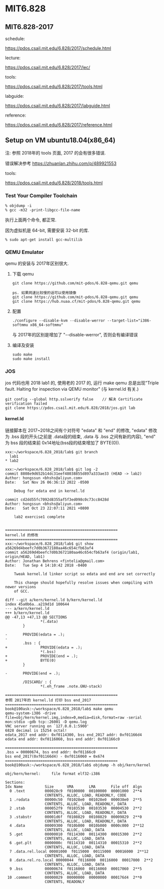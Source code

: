 # MIT6.828

## MIT6.828-2017

schedule:

https://pdos.csail.mit.edu/6.828/2017/schedule.html

lecture:

https://pdos.csail.mit.edu/6.828/2017/lec/

tools:

https://pdos.csail.mit.edu/6.828/2017/tools.html

labguide:

https://pdos.csail.mit.edu/6.828/2017/labguide.html

reference:

https://pdos.csail.mit.edu/6.828/2017/reference.html



## Setup on VM ubuntu18.04(x86_64)

注: 参照 2018年的 tools 页面, 2017 的会有很多错误.

错误解决参考 https://zhuanlan.zhihu.com/p/489921553

tools:

https://pdos.csail.mit.edu/6.828/2018/tools.html

### Test Your Compiler Toolchain

```
% objdump -i
% gcc -m32 -print-libgcc-file-name
```

执行上面两个命令, 都正常.

因为虚拟机是 64-bit, 需要安装 32-bit 的库.

```
% sudo apt-get install gcc-multilib
```

### QEMU Emulator

qemu 的安装与 2017年区别很大.

1. 下载 qemu

   ```
   git clone https://github.com/mit-pdos/6.828-qemu.git qemu
   
   ps. 如果网速比较慢的话可以使用镜像
   git clone https://github.com/mit-pdos/6.828-qemu.git qemu
   git clone https://hub.nuaa.cf/mit-pdos/6.828-qemu.git qemu
   ```

2. 配置

   ```
   ./configure --disable-kvm --disable-werror --target-list="i386-softmmu x86_64-softmmu"
   ```

   与 2017年的区别是增加了 "--disable-werror", 否则会有编译错误

3. 编译及安装

   ```
   sudo make
   sudo make install
   ```

### JOS

jos 代码也用 2018 lab1 的, 使用老的 2017 的, 运行 make qemu 总是出现"Triple fault.  Halting for inspection via QEMU monitor" (与 kernel.ld 有关.)

```
git config --global http.sslverify false	// 解决 Certificate verification failed
git clone https://pdos.csail.mit.edu/6.828/2018/jos.git lab
```

#### kernel.ld

链接脚本在 2017~2018之间有个对符号 "edata" 和 "end" 的修改, "edata" 修改为 .bss 段的开头(之前是 .data段的结束, .data 与 .bss 之间有新的内容), "end" 为 bss 段的结束前 0x14地址(bss段的结束增加了 BYTE(0)). 

```
xxx:~/workspace/6.828_2018/lab$ git branch
  lab1
* lab2

xxx:~/workspace/6.828_2018/lab$ git log -2
commit 8808e9d652b14dc31eef48038855d897a333ae33 (HEAD -> lab2)
Author: hongssun <bhshs@aliyun.com>
Date:   Sat Nov 26 06:36:13 2022 -0500

    Debug for edata end in kernel.ld

commit cd2dd55fc7092d8355af5f3ed098c0c73cc8428d
Author: hongssun <bhshs@aliyun.com>
Date:   Sat Oct 23 22:07:11 2021 +0800

    lab2 exercise1 complete


===================================================
kernel.ld 的修改
===================================================
xxx:~/workspace/6.828_2018/lab$ git show a56269d4beefc7d0b3672180aa46c654cfb63af4
commit a56269d4beefc7d0b3672180aa46c654cfb63af4 (origin/lab1, origin/HEAD, lab1)
Author: Jonathan Behrens <fintelia@gmail.com>
Date:   Tue Sep 4 14:10:42 2018 -0400

    Tweak kernel.ld linker script so edata and end are set correctly
    
    This change should hopefully resolve issues when compiling with newer versions
    of GCC.

diff --git a/kern/kernel.ld b/kern/kernel.ld
index 45a0b6a..a219d1d 100644
--- a/kern/kernel.ld
+++ b/kern/kernel.ld
@@ -47,13 +47,13 @@ SECTIONS
                *(.data)
        }
 
-       PROVIDE(edata = .);
-
        .bss : {
+               PROVIDE(edata = .);
                *(.bss)
+               PROVIDE(end = .);
+               BYTE(0)
        }
 
-       PROVIDE(end = .);
 
        /DISCARD/ : {
                *(.eh_frame .note.GNU-stack)

===================================================
参照 2017年的 kernel.ld 打印 bss end_2017
===================================================
book@100ask:~/workspace/6.828_2018/lab$ make qemu
qemu-system-i386 -drive file=obj/kern/kernel.img,index=0,media=disk,format=raw -serial mon:stdio -gdb tcp::26001 -D qemu.log 
VNC server running on `127.0.0.1:5900'
6828 decimal is 15254 octal!
edata_2017 end addr: 0xf0114300, bss end_2017 addr: 0xf01166d4
edata end addr: 0xf0116060, bss end addr: 0xf01166c0

===================================================
.bss = 00000674, bss end addr: 0xf01166c0
bss end_2017(0xf01166d4) - 0xf0116060 = 0x674
===================================================
book@100ask:~/workspace/6.828_2018/lab$ objdump -h obj/kern/kernel

obj/kern/kernel:     file format elf32-i386

Sections:
Idx Name          Size      VMA       LMA       File off  Algn
  0 .text         000028c9  f0100000  00100000  00001000  2**4
                  CONTENTS, ALLOC, LOAD, READONLY, CODE
  1 .rodata       00000c50  f01028e0  001028e0  000038e0  2**5
                  CONTENTS, ALLOC, LOAD, READONLY, DATA
  2 .stab         000052f9  f0103530  00103530  00004530  2**2
                  CONTENTS, ALLOC, LOAD, READONLY, DATA
  3 .stabstr      00001d6f  f0108829  00108829  00009829  2**0
                  CONTENTS, ALLOC, LOAD, READONLY, DATA
  4 .data         00009300  f010b000  0010b000  0000c000  2**12
                  CONTENTS, ALLOC, LOAD, DATA
  5 .got          00000010  f0114300  00114300  00015300  2**2
                  CONTENTS, ALLOC, LOAD, DATA
  6 .got.plt      0000000c  f0114310  00114310  00015310  2**2
                  CONTENTS, ALLOC, LOAD, DATA
  7 .data.rel.local 00001000  f0115000  00115000  00016000  2**12
                  CONTENTS, ALLOC, LOAD, DATA
  8 .data.rel.ro.local 00000044  f0116000  00116000  00017000  2**2
                  CONTENTS, ALLOC, LOAD, DATA
  9 .bss          00000674  f0116060  00116060  00017060  2**5
                  CONTENTS, ALLOC, LOAD, DATA
 10 .comment      00000029  00000000  00000000  000176d4  2**0
                  CONTENTS, READONLY
```

